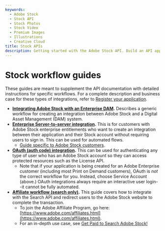 ```yaml
---
keywords:
  - Adobe Stock
  - Stock API
  - Stock Photos
  - Stock Video
  - Premium Images
  - Illustrations
  - Creative Cloud 
title: Stock APIs
description: Getting started with the Adobe Stock API. Build an API application to access millions of royalty-free stock images, photos, graphics, vectors, video footage, illustrations, templates, 3d assets, editorial assets and high-quality premium content.
---
```


# Stock workflow guides

These guides are meant to supplement the API documentation with detailed instructions for specific workflows. For a complete description and business case for these types of integrations, refer to [Register your application](02-register-app.md).

*   **[Integrating Adobe Stock with an Enterprise DAM](/Stock-DAM-integrations.pdf).** Describes a generic workflow for creating an integration between Adobe Stock and a Digital Asset Management (DAM) system.
*   **[Enterprise Server-to-server integration](https://developer.adobe.com/developer-console/docs/guides/authentication/ServiceAccountIntegration/).** This is for customers with Adobe Stock enterprise entitlements who want to create an integration between their application and their Stock account without requiring users to sign in. This can be used for automated flows.
    *  [Guide specific to Adobe Stock customers](/Service-Account-API-workflow.pdf). 
*   **[OAuth (auth code) integration](https://developer.adobe.com/developer-console/docs/guides/authentication/OAuthIntegration/).** This can be used for authenticating any type of user who has an Adobe Stock account so they can access protected resources such as the License API.
    *  Note that if your application is being created for an Adobe Enterprise customer (including most Print on Demand customers), OAuth is *not* the correct workflow for you. Instead, choose Service Account (above.) OAuth integrations always require an interactive user login--it cannot be fully automated.
*   **[Affiliate workflow (search only)](/Affiliate-API-workflow.pdf).** This guide covers how to integrate with the Search API and redirect users to the Adobe Stock website to complete the transaction.
    *  To join the Adobe Affiliate Program, go here: [https://www.adobe.com/affiliates.html](https://www.adobe.com/affiliates.html).
    *  For an in-depth use case, see [Get Paid to Search Adobe Stock!](https://medium.com/adobetech/get-paid-to-search-adobe-stock-e2ba9a7c0312)
